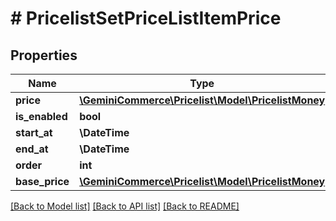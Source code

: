 # # PricelistSetPriceListItemPrice


## Properties


Name | Type | Description | Notes
------------ | ------------- | ------------- | -------------
**price**| [**\GeminiCommerce\Pricelist\Model\PricelistMoney**](PricelistMoney.md) |   | [optional]
**is_enabled**| **bool** |   | [optional]
**start_at**| **\DateTime** |   | [optional]
**end_at**| **\DateTime** |   | [optional]
**order**| **int** |   | [optional]
**base_price**| [**\GeminiCommerce\Pricelist\Model\PricelistMoney**](PricelistMoney.md) |   | [optional]


[[Back to Model list]](../../README.md#models) [[Back to API list]](../../README.md#endpoints) [[Back to README]](../../README.md)